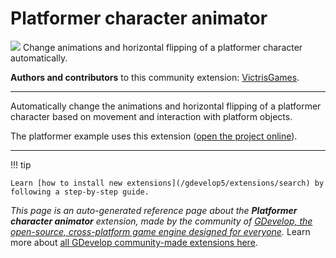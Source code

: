 # Platformer character animator

<img src="https://resources.gdevelop-app.com/assets/Icons/Glyphster Pack/Master/SVG/Sports and Fitness/Sports and Fitness_training_running_run.svg" class="extension-icon"></img>
Change animations and horizontal flipping of a platformer character automatically.

**Authors and contributors** to this community extension: [VictrisGames](https://gd.games/VictrisGames).

---

Automatically change the animations and horizontal flipping of a platformer character based on movement and interaction with platform objects.

The platformer example uses this extension ([open the project online](https://editor.gdevelop.io/?project=example://platformer)).

---

!!! tip

    Learn [how to install new extensions](/gdevelop5/extensions/search) by following a step-by-step guide.

*This page is an auto-generated reference page about the **Platformer character animator** extension, made by the community of [GDevelop, the open-source, cross-platform game engine designed for everyone](https://gdevelop.io/).* Learn more about [all GDevelop community-made extensions here](/gdevelop5/extensions).